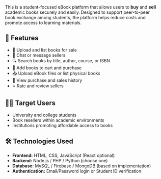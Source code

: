 This is a student-focused eBook platform that allows users to **buy** and **sell** academic books securely and easily. Designed to support peer-to-peer book exchange among students, the platform helps reduce costs and promote access to learning materials.

## 🚀 Features

- 📖 Upload and list books for sale
- 💬 Chat or message sellers
- 🔍 Search books by title, author, course, or ISBN
- 🛒 Add books to cart and purchase
- 📤 Upload eBook files or list physical books
- 🧾 View purchase and sales history
- ⭐ Rate and review sellers

## 👨‍🎓 Target Users

- University and college students  
- Book resellers within academic environments  
- Institutions promoting affordable access to books

## 🛠️ Technologies Used

- **Frontend:** HTML, CSS, JavaScript (React optional)
- **Backend:** Node.js / PHP / Python (choose one)
- **Database:** MySQL / Firebase / MongoDB (based on implementation)
- **Authentication:** Email/Password login or Student ID verification
